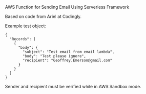 AWS Function for Sending Email Using Serverless Framework

Based on code from Ariel at Codingly.

Example test object:

```
{
  "Records": [
    {
      "body": {
        "subject": "Test email from email lambda",
        "body": "Test please ignore",
        "recipient": "Geoffrey.Emerson@gmail.com"
      }
    }
  ]
}
```

Sender and recipient must be verified while in AWS Sandbox mode.